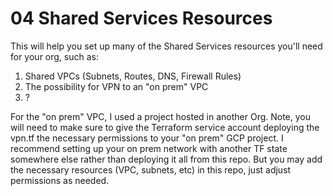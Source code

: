 # 04 Shared Services Resources

This will help you set up many of the Shared Services resources you'll need for your org, such as:
1. Shared VPCs (Subnets, Routes, DNS, Firewall Rules)
2. The possibility for VPN to an "on prem" VPC
3. ?

For the "on prem" VPC, I used a project hosted in another Org. Note, you will need to make sure to give 
the Terraform service account deploying the vpn.tf the necessary permissions to your "on prem" GCP project. 
I recommend setting up your on prem network with another TF state somewhere else rather than deploying it all 
from this repo. But you may add the necessary resources (VPC, subnets, etc) in this repo, just adjust permissions
as needed. 